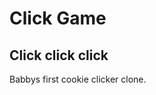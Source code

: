 Click Game
====================

Click click click
---------------------

Babbys first cookie clicker clone.
